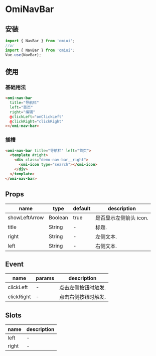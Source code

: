 # OmiNavBar

## 安装

```js
import { NavBar } from 'omiui';
//or
import { NavBar } from 'omiui';
Vue.use(NavBar);
```

## 使用

### 基础用法

```html
<omi-nav-bar
  title="导航栏"
  left="首页"
  right="编辑"
  @clickLeft="onClickLeft"
  @clickRight="clickRight"
></omi-nav-bar>
```

### 插槽

```html
<omi-nav-bar title="导航栏" left="首页">
  <template #right>
    <div class="demo-nav-bar__right">
      <omi-icon type="search"></omi-icon>
    </div>
  </template>
</omi-nav-bar>
```

## Props

| name          | type    | default | description            |
| ------------- | ------- | ------- | ---------------------- |
| showLeftArrow | Boolean | true    | 是否显示左侧箭头 icon. |
| title         | String  | -       | 标题.                  |
| right         | String  | -       | 左侧文本.              |
| left          | String  | -       | 右侧文本.              |

## Event

| name       | params | description         |
| ---------- | ------ | ------------------- |
| clickLeft  | -      | 点击左侧按钮时触发. |
| clickRight | -      | 点击右侧按钮时触发. |

## Slots

| name  | description |
| ----- | ----------- |
| left  | -           |
| right | -           |
